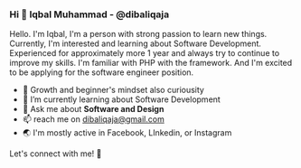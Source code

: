 ### Hi 👋 Iqbal Muhammad - @dibaliqaja

Hello. I'm Iqbal, I'm a person with strong passion to learn new things. Currently, I'm interested and learning about Software Development. Experienced for approximately more 1 year and always try to continue to improve my skills. I'm familiar with PHP with the framework. And I'm excited to be applying for the software engineer position.

- 🧠 Growth and beginner's mindset also curiousity
- 🌱 I’m currently learning about Software Development
- 💬 Ask me about **Software and Design**
- 📫 reach me on dibaliqaja@gmail.com 
- 🌏 I'm mostly active in Facebook, LInkedin, or Instagram

Let's connect with me! 🚀 
